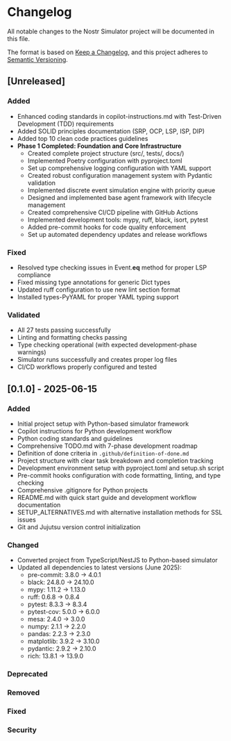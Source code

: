 # Changelog

All notable changes to the Nostr Simulator project will be documented in this file.

The format is based on [Keep a Changelog](https://keepachangelog.com/en/1.0.0/),
and this project adheres to [Semantic Versioning](https://semver.org/spec/v2.0.0.html).

## \[Unreleased\]

### Added

- Enhanced coding standards in copilot-instructions.md with Test-Driven Development (TDD) requirements
- Added SOLID principles documentation (SRP, OCP, LSP, ISP, DIP)
- Added top 10 clean code practices guidelines
- **Phase 1 Completed: Foundation and Core Infrastructure**
  - Created complete project structure (src/, tests/, docs/)
  - Implemented Poetry configuration with pyproject.toml
  - Set up comprehensive logging configuration with YAML support
  - Created robust configuration management system with Pydantic validation
  - Implemented discrete event simulation engine with priority queue
  - Designed and implemented base agent framework with lifecycle management
  - Created comprehensive CI/CD pipeline with GitHub Actions
  - Implemented development tools: mypy, ruff, black, isort, pytest
  - Added pre-commit hooks for code quality enforcement
  - Set up automated dependency updates and release workflows

### Fixed

- Resolved type checking issues in Event.__eq__ method for proper LSP compliance
- Fixed missing type annotations for generic Dict types
- Updated ruff configuration to use new lint section format
- Installed types-PyYAML for proper YAML typing support

### Validated

- All 27 tests passing successfully
- Linting and formatting checks passing
- Type checking operational (with expected development-phase warnings)
- Simulator runs successfully and creates proper log files
- CI/CD workflows properly configured and tested

## [0.1.0] - 2025-06-15

### Added

- Initial project setup with Python-based simulator framework
- Copilot instructions for Python development workflow
- Python coding standards and guidelines
- Comprehensive TODO.md with 7-phase development roadmap
- Definition of done criteria in `.github/definition-of-done.md`
- Project structure with clear task breakdown and completion tracking
- Development environment setup with pyproject.toml and setup.sh script
- Pre-commit hooks configuration with code formatting, linting, and type checking
- Comprehensive .gitignore for Python projects
- README.md with quick start guide and development workflow documentation
- SETUP_ALTERNATIVES.md with alternative installation methods for SSL issues
- Git and Jujutsu version control initialization

### Changed

- Converted project from TypeScript/NestJS to Python-based simulator
- Updated all dependencies to latest versions (June 2025):
  - pre-commit: 3.8.0 → 4.0.1
  - black: 24.8.0 → 24.10.0
  - mypy: 1.11.2 → 1.13.0
  - ruff: 0.6.8 → 0.8.4
  - pytest: 8.3.3 → 8.3.4
  - pytest-cov: 5.0.0 → 6.0.0
  - mesa: 2.4.0 → 3.0.0
  - numpy: 2.1.1 → 2.2.0
  - pandas: 2.2.3 → 2.3.0
  - matplotlib: 3.9.2 → 3.10.0
  - pydantic: 2.9.2 → 2.10.0
  - rich: 13.8.1 → 13.9.0

### Deprecated

### Removed

### Fixed

### Security
